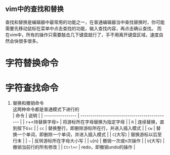 vim中的查找和替换  
---  
查找和替换是编辑器中最常用的功能之一，在普通编辑器当中查找替换时，你可能需要先移动鼠标在菜单中点击查找的功能，输入查找内容，再点击确认查找。  而在vim中，所有的操作只需要敲击几下键盘就行了，手不用离开键盘区域，速度自然会快很多很多。
# 字符替换命令
# 字符查找命令
1.  替换和撤销命令  
这两种命令都是普通模式下进行的  
| 命令             | 说明                                         |
| ---------------- | -------------------------------------------- |
| `r`+<待替换字母> | 将游标所在字母替换为指定字母                 |
| `R`              | 连续替换，直到按下`Esc`                      |
| `cc`             | 替换整行，即删除游标所在行，并进入插入模式   |
| `cw`             | 替换一个单词，即删除一个单词，并进入插入模式 |
| `C`(大写)        | 替换游标以后至行末                           |
| `~`              | 反转游标所在字母大小写                       |
| `u`{n}           | 撤销一次或n次操作                            |
| `U`(大写)        | 撤销当前行的所有修改                         |
| `Ctrl+r`         | redo，即撤销undo的操作                       |

